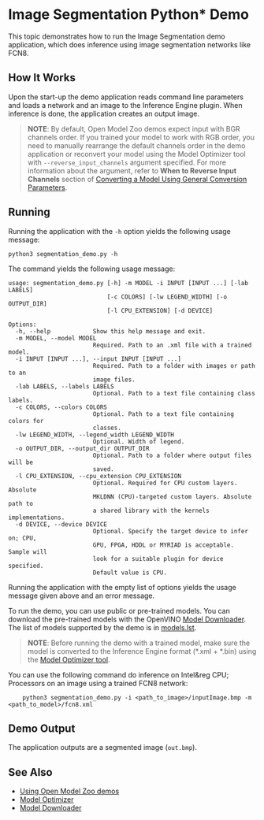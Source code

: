 # Image Segmentation Python* Demo

This topic demonstrates how to run the Image Segmentation demo application, which does inference using image
segmentation networks like FCN8.

## How It Works

Upon the start-up the demo application reads command line parameters and loads a network and an image to the
Inference Engine plugin. When inference is done, the application creates an output image.

> **NOTE**: By default, Open Model Zoo demos expect input with BGR channels order. If you trained your model to work with RGB order, you need to manually rearrange the default channels order in the demo application or reconvert your model using the Model Optimizer tool with `--reverse_input_channels` argument specified. For more information about the argument, refer to **When to Reverse Input Channels** section of [Converting a Model Using General Conversion Parameters](https://docs.openvinotoolkit.org/latest/_docs_MO_DG_prepare_model_convert_model_Converting_Model_General.html).

## Running

Running the application with the `-h` option yields the following usage message:

```
python3 segmentation_demo.py -h
```

The command yields the following usage message:

```
usage: segmentation_demo.py [-h] -m MODEL -i INPUT [INPUT ...] [-lab LABELS]
                            [-c COLORS] [-lw LEGEND_WIDTH] [-o OUTPUT_DIR]
                            [-l CPU_EXTENSION] [-d DEVICE]

Options:
  -h, --help            Show this help message and exit.
  -m MODEL, --model MODEL
                        Required. Path to an .xml file with a trained model.
  -i INPUT [INPUT ...], --input INPUT [INPUT ...]
                        Required. Path to a folder with images or path to an
                        image files.
  -lab LABELS, --labels LABELS
                        Optional. Path to a text file containing class labels.
  -c COLORS, --colors COLORS
                        Optional. Path to a text file containing colors for
                        classes.
  -lw LEGEND_WIDTH, --legend_width LEGEND_WIDTH
                        Optional. Width of legend.
  -o OUTPUT_DIR, --output_dir OUTPUT_DIR
                        Optional. Path to a folder where output files will be
                        saved.
  -l CPU_EXTENSION, --cpu_extension CPU_EXTENSION
                        Optional. Required for CPU custom layers. Absolute
                        MKLDNN (CPU)-targeted custom layers. Absolute path to
                        a shared library with the kernels implementations.
  -d DEVICE, --device DEVICE
                        Optional. Specify the target device to infer on; CPU,
                        GPU, FPGA, HDDL or MYRIAD is acceptable. Sample will
                        look for a suitable plugin for device specified.
                        Default value is CPU.

```

Running the application with the empty list of options yields the usage message given above and an error message.

To run the demo, you can use public or pre-trained models. You can download the pre-trained models with the OpenVINO [Model Downloader](../../../tools/downloader/README.md). The list of models supported by the demo is in [models.lst](./models.lst).

> **NOTE**: Before running the demo with a trained model, make sure the model is converted to the Inference Engine format (\*.xml + \*.bin) using the [Model Optimizer tool](https://docs.openvinotoolkit.org/latest/_docs_MO_DG_Deep_Learning_Model_Optimizer_DevGuide.html).

You can use the following command do inference on Intel&reg CPU; Processors on an image using a trained FCN8 network:

```
    python3 segmentation_demo.py -i <path_to_image>/inputImage.bmp -m <path_to_model>/fcn8.xml
```

## Demo Output

The application outputs are a segmented image (`out.bmp`).

## See Also

* [Using Open Model Zoo demos](../../README.md)
* [Model Optimizer](https://docs.openvinotoolkit.org/latest/_docs_MO_DG_Deep_Learning_Model_Optimizer_DevGuide.html)
* [Model Downloader](../../../tools/downloader/README.md)
